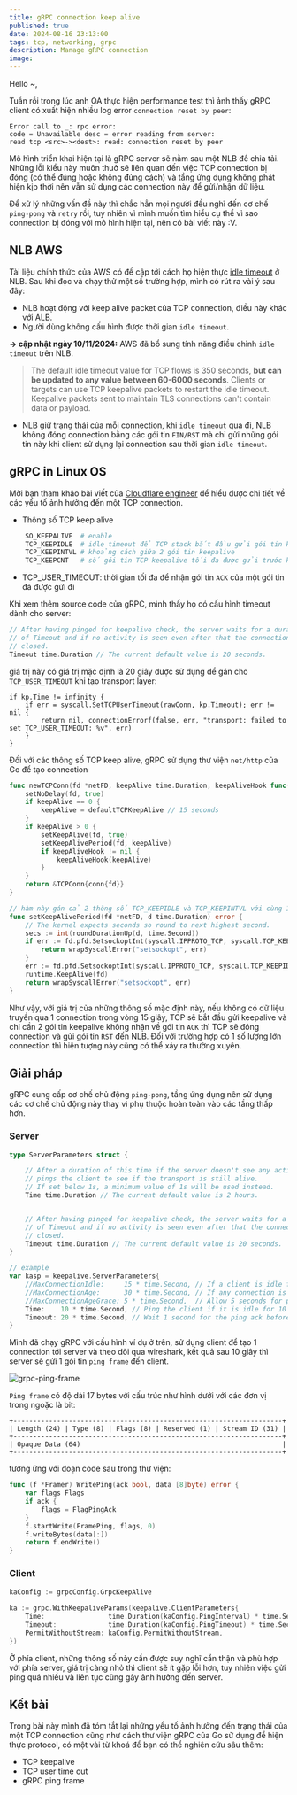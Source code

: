 ```yaml
---
title: gRPC connection keep alive
published: true
date: 2024-08-16 23:13:00
tags: tcp, networking, grpc
description: Manage gRPC connection
image: 
---
```


Hello ~,

Tuần rồi trong lúc anh QA thực hiện performance test thì ảnh thấy gRPC client có xuất hiện nhiều log error `connection reset by peer`:

```text
Error call to _: rpc error:
code = Unavailable desc = error reading from server:
read tcp <src>-><dest>: read: connection reset by peer
```

Mô hình triển khai hiện tại là gRPC server sẽ nằm sau một NLB để chia tải. Những lỗi kiểu này muôn thuở sẽ liên quan đến việc TCP connection bị đóng (có thể đúng hoặc không đúng cách) và tầng ứng dụng không phát hiện kịp thời nên vẫn sử dụng các connection này để gửi/nhận dữ liệu.

Để xử lý những vấn đề này thì chắc hẳn mọi người đều nghĩ đến cơ chế `ping-pong` và `retry` rồi, tuy nhiên vì mình muốn tìm hiểu cụ thể vì sao connection bị đóng với mô hình hiện tại, nên có bài viết này :V.

## NLB AWS

Tài liệu chính thức của AWS có đề cập tới cách họ hiện thực [idle timeout](https://docs.aws.amazon.com/elasticloadbalancing/latest/network/network-load-balancers.html#connection-idle-timeout) ở NLB. Sau khi đọc và chạy thử một số trường hợp, mình có rút ra vài ý sau đây:

- NLB hoạt động với keep alive packet của TCP connection, điều này khác với ALB.
- Người dùng không cấu hình được thời gian `idle timeout`.

**-> cập nhật ngày 10/11/2024:** AWS đã bổ sung tính năng điều chỉnh `idle timeout` trên NLB.
> The default idle timeout value for TCP flows is 350 seconds, **but can be updated to any value between 60-6000 seconds**. Clients or targets can use TCP keepalive packets to restart the idle timeout. Keepalive packets sent to maintain TLS connections can't contain data or payload.
- NLB giữ trạng thái của mỗi connection, khi `idle timeout` qua đi, NLB không đóng connection bằng các gói tin `FIN/RST` mà chỉ gửi những gói tin này khi client sử dụng lại connection sau thời gian `idle timeout`.

## gRPC in Linux OS

Mời bạn tham khảo bài viết của [Cloudflare engineer](https://blog.cloudflare.com/when-tcp-sockets-refuse-to-die) để hiểu được chi tiết về các yếu tố ảnh hưởng đến một TCP connection.

- Thông số TCP keep alive

```python
    SO_KEEPALIVE  # enable
    TCP_KEEPIDLE  # idle timeout để TCP stack bắt đầu gửi gói tin keepalive
    TCP_KEEPINTVL # khoảng cách giữa 2 gói tin keepalive
    TCP_KEEPCNT   # số gói tin TCP keepalive tối đa được gửi trước khi connection bị đóng
```

- TCP_USER_TIMEOUT: thời gian tối đa để nhận gói tin `ACK` của một gói tin đã được gửi đi

Khi xem thêm source code của gRPC, mình thấy họ có cấu hình timeout dành cho server:

```go
// After having pinged for keepalive check, the server waits for a duration
// of Timeout and if no activity is seen even after that the connection is
// closed.
Timeout time.Duration // The current default value is 20 seconds.
```

giá trị này có giá trị mặc định là 20 giây được sử dụng để gán cho `TCP_USER_TIMEOUT` khi tạo transport layer:

```
if kp.Time != infinity {
    if err = syscall.SetTCPUserTimeout(rawConn, kp.Timeout); err != nil {
        return nil, connectionErrorf(false, err, "transport: failed to set TCP_USER_TIMEOUT: %v", err)
    }
}
```

Đối với các thông số TCP keep alive, gRPC sử dụng thư viện `net/http` của Go để tạo connection

```go
func newTCPConn(fd *netFD, keepAlive time.Duration, keepAliveHook func(time.Duration)) *TCPConn {
	setNoDelay(fd, true)
	if keepAlive == 0 {
		keepAlive = defaultTCPKeepAlive // 15 seconds
	}
	if keepAlive > 0 {
		setKeepAlive(fd, true)
		setKeepAlivePeriod(fd, keepAlive)
		if keepAliveHook != nil {
			keepAliveHook(keepAlive)
		}
	}
	return &TCPConn{conn{fd}}
}

// hàm này gán cả 2 thông số TCP_KEEPIDLE và TCP_KEEPINTVL với cùng 1 giá trị, mặc định là 15 giây.
func setKeepAlivePeriod(fd *netFD, d time.Duration) error {
	// The kernel expects seconds so round to next highest second.
	secs := int(roundDurationUp(d, time.Second))
	if err := fd.pfd.SetsockoptInt(syscall.IPPROTO_TCP, syscall.TCP_KEEPINTVL, secs); err != nil {
		return wrapSyscallError("setsockopt", err)
	}
	err := fd.pfd.SetsockoptInt(syscall.IPPROTO_TCP, syscall.TCP_KEEPIDLE, secs)
	runtime.KeepAlive(fd)
	return wrapSyscallError("setsockopt", err)
}
```

Như vậy, với giá trị của những thông số mặc định này, nếu không có dữ liệu truyền qua 1 connection trong vòng 15 giây, TCP sẽ bắt đầu gửi keepalive và chỉ cần 2 gói tin keepalive không nhận về gói tin `ACK` thì TCP sẽ đóng connection và gửi gói tin `RST` đến NLB. Đối với trường hợp có 1 số lượng lớn connection thì hiện tượng này cũng có thể xảy ra thường xuyên.

## Giải pháp

gRPC cung cấp cơ chế chủ động `ping-pong`, tầng ứng dụng nên sử dụng các cơ chế chủ động này thay vì phụ thuộc hoàn toàn vào các tầng thấp hơn.

### Server

```go
type ServerParameters struct {

    // After a duration of this time if the server doesn't see any activity it
    // pings the client to see if the transport is still alive.
    // If set below 1s, a minimum value of 1s will be used instead.
    Time time.Duration // The current default value is 2 hours.


    // After having pinged for keepalive check, the server waits for a duration
    // of Timeout and if no activity is seen even after that the connection is
    // closed.
    Timeout time.Duration // The current default value is 20 seconds.
}

// example
var kasp = keepalive.ServerParameters{
    //MaxConnectionIdle:     15 * time.Second, // If a client is idle for 15 seconds, send a GOAWAY
    //MaxConnectionAge:      30 * time.Second, // If any connection is alive for more than 30 seconds, send a GOAWAY
    //MaxConnectionAgeGrace: 5 * time.Second,  // Allow 5 seconds for pending RPCs to complete before forcibly closing connections
    Time:    10 * time.Second, // Ping the client if it is idle for 10 seconds to ensure the connection is still active
    Timeout: 20 * time.Second, // Wait 1 second for the ping ack before assuming the connection is dead
}
```

Mình đã chạy gRPC với cấu hình ví dụ ở trên, sử dụng client để tạo 1 connection tới server và theo dõi qua wireshark, kết quả sau 10 giây thì server sẽ gửi 1 gói tin `ping frame` đến client.

![grpc-ping-frame](img/grpc-ping-frame.png)

`Ping frame` có độ dài 17 bytes với cấu trúc như hình dưới với các đơn vị trong ngoặc là bit:

```
+--------------------------------------------------------------------+
| Length (24) | Type (8) | Flags (8) | Reserved (1) | Stream ID (31) |
+--------------------------------------------------------------------+
| Opaque Data (64)                                                   |
+--------------------------------------------------------------------+
```

tương ứng với đoạn code sau trong thư viện:

```go
func (f *Framer) WritePing(ack bool, data [8]byte) error {
	var flags Flags
	if ack {
		flags = FlagPingAck
	}
	f.startWrite(FramePing, flags, 0)
	f.writeBytes(data[:])
	return f.endWrite()
}
```

### Client

```go
kaConfig := grpcConfig.GrpcKeepAlive
		
ka := grpc.WithKeepaliveParams(keepalive.ClientParameters{
	Time:                time.Duration(kaConfig.PingInterval) * time.Second,
	Timeout:             time.Duration(kaConfig.PingTimeout) * time.Second,
	PermitWithoutStream: kaConfig.PermitWithoutStream,
})
```

Ở phía client, những thông số này cần được suy nghĩ cẩn thận và phù hợp với phía server, giá trị càng nhỏ thì client sẽ ít gặp lỗi hơn, tuy nhiên việc gửi ping quá nhiều và liên tục cũng gây ảnh hưởng đến server.

## Kết bài

Trong bài này mình đã tóm tắt lại những yếu tố ảnh hưởng đến trạng thái của một TCP connection cũng như cách thư viện gRPC của Go sử dụng để hiện thực protocol, có một vài từ khoá để bạn có thể nghiên cứu sâu thêm:

- TCP keepalive
- TCP user time out
- gRPC ping frame